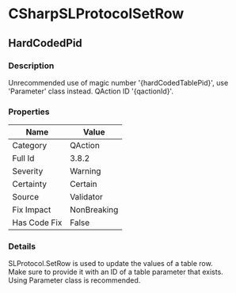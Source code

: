 ﻿---  
uid: Validator_3_8_2  
---

# CSharpSLProtocolSetRow

## HardCodedPid

### Description

Unrecommended use of magic number '{hardCodedTablePid}', use 'Parameter' class instead. QAction ID '{qactionId}'.

### Properties

| Name         | Value       |
| ------------ | ----------- |
| Category     | QAction     |
| Full Id      | 3.8.2       |
| Severity     | Warning     |
| Certainty    | Certain     |
| Source       | Validator   |
| Fix Impact   | NonBreaking |
| Has Code Fix | False       |

### Details

SLProtocol.SetRow is used to update the values of a table row.  
Make sure to provide it with an ID of a table parameter that exists.  
Using Parameter class is recommended.
